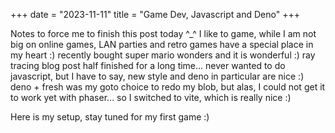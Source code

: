 +++
date = "2023-11-11"
title = "Game Dev, Javascript and Deno"
+++

Notes to force me to finish this post today ^_^
I like to game, while I am not big on online games, LAN parties and retro games have a special place in my heart :) recently bought super mario wonders and it is wonderful :)
ray tracing blog post half finished for a long time...
never wanted to do javascript, but I have to say, new style and deno in particular are nice :)
deno + fresh was my goto choice to redo my blob, but alas, I could not get it to work yet with phaser...
so I switched to vite, which is really nice :)

Here is my setup, stay tuned for my first game :)
<head>
<meta charset="utf-8" />

<script src="https://harlecin.netlify.app/js/phaser.min.js"></script> 
<script src="https://harlecin.netlify.app/js/load.js"></script>
<script src="https://harlecin.netlify.app/js/menu.js"></script>
<script src="https://harlecin.netlify.app/js/play.js"></script>
<script src="https://harlecin.netlify.app/js/game.js"></script>
</head>
<body>
<div id="game"></div>
</body>
